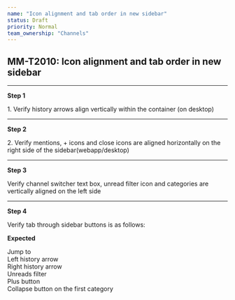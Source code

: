 ```yaml
---
name: "Icon alignment and tab order in new sidebar"
status: Draft
priority: Normal
team_ownership: "Channels"
---
```


## MM-T2010: Icon alignment and tab order in new sidebar

---

**Step 1**

1\. Verify history arrows align vertically within the container (on desktop)

---

**Step 2**

2\. Verify mentions, + icons and close icons are aligned horizontally on the right side of the sidebar(webapp/desktop)

---

**Step 3**

Verify channel switcher text box, unread filter icon and categories are vertically aligned on the left side

---

**Step 4**

Verify tab through sidebar buttons is as follows:

**Expected**

Jump to\
Left history arrow\
Right history arrow\
Unreads filter\
Plus button\
Collapse button on the first category
